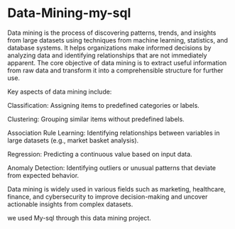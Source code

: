 # Data-Mining-my-sql
Data mining is the process of discovering patterns, trends, and insights from large datasets using techniques from machine learning, statistics, and database systems. It helps organizations make informed decisions by analyzing data and identifying relationships that are not immediately apparent. The core objective of data mining is to extract useful information from raw data and transform it into a comprehensible structure for further use.

Key aspects of data mining include:

Classification: Assigning items to predefined categories or labels.

Clustering: Grouping similar items without predefined labels.

Association Rule Learning: Identifying relationships between variables in large datasets (e.g., market basket analysis).

Regression: Predicting a continuous value based on input data.

Anomaly Detection: Identifying outliers or unusual patterns that deviate from expected behavior.


Data mining is widely used in various fields such as marketing, healthcare, finance, and cybersecurity to improve decision-making and uncover actionable insights from complex datasets.

 we used My-sql through this data mining project.
 
   
